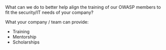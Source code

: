 
What can we do to better help align the training of our OWASP members to fit the security/IT needs of your company?

What your company / team can provide:   
+ Training
+ Mentorship
+ Scholarships